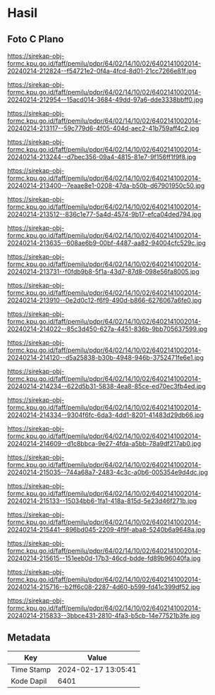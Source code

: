 # Hasil

## Foto C Plano

https://sirekap-obj-formc.kpu.go.id/faff/pemilu/pdpr/64/02/14/10/02/6402141002014-20240214-212824--f54721e2-0f4a-4fcd-8d01-21cc7266e81f.jpg

https://sirekap-obj-formc.kpu.go.id/faff/pemilu/pdpr/64/02/14/10/02/6402141002014-20240214-212954--15acd014-3684-49dd-97a6-dde3338bbff0.jpg

https://sirekap-obj-formc.kpu.go.id/faff/pemilu/pdpr/64/02/14/10/02/6402141002014-20240214-213117--59c779d6-4f05-404d-aec2-41b759aff4c2.jpg

https://sirekap-obj-formc.kpu.go.id/faff/pemilu/pdpr/64/02/14/10/02/6402141002014-20240214-213244--d7bec356-09a4-4815-81e7-9f156ff1f9f8.jpg

https://sirekap-obj-formc.kpu.go.id/faff/pemilu/pdpr/64/02/14/10/02/6402141002014-20240214-213400--7eaae8e1-0208-47da-b50b-d67901950c50.jpg

https://sirekap-obj-formc.kpu.go.id/faff/pemilu/pdpr/64/02/14/10/02/6402141002014-20240214-213512--836c1e77-5a4d-4574-9b17-efca04ded794.jpg

https://sirekap-obj-formc.kpu.go.id/faff/pemilu/pdpr/64/02/14/10/02/6402141002014-20240214-213635--608ae6b9-00bf-4487-aa82-94004cfc529c.jpg

https://sirekap-obj-formc.kpu.go.id/faff/pemilu/pdpr/64/02/14/10/02/6402141002014-20240214-213731--f0fdb9b8-5f1a-43d7-87d8-098e56fa8005.jpg

https://sirekap-obj-formc.kpu.go.id/faff/pemilu/pdpr/64/02/14/10/02/6402141002014-20240214-213910--0e2d0c12-f6f9-490d-b866-6276067a6fe0.jpg

https://sirekap-obj-formc.kpu.go.id/faff/pemilu/pdpr/64/02/14/10/02/6402141002014-20240214-214022--85c3d450-627a-4451-836b-9bb705637599.jpg

https://sirekap-obj-formc.kpu.go.id/faff/pemilu/pdpr/64/02/14/10/02/6402141002014-20240214-214120--d5a25838-b30b-4948-946b-3752471fe6e1.jpg

https://sirekap-obj-formc.kpu.go.id/faff/pemilu/pdpr/64/02/14/10/02/6402141002014-20240214-214234--622d5b31-5838-4ea8-85ce-ed70ec3fb4ed.jpg

https://sirekap-obj-formc.kpu.go.id/faff/pemilu/pdpr/64/02/14/10/02/6402141002014-20240214-214334--9304f6fc-6da3-4dd1-8201-41483d29db66.jpg

https://sirekap-obj-formc.kpu.go.id/faff/pemilu/pdpr/64/02/14/10/02/6402141002014-20240214-214609--d1c8bbca-9e27-4fda-a5bb-78a9df217ab0.jpg

https://sirekap-obj-formc.kpu.go.id/faff/pemilu/pdpr/64/02/14/10/02/6402141002014-20240214-215035--744a68a7-2483-4c3c-a0b6-005354e9d4dc.jpg

https://sirekap-obj-formc.kpu.go.id/faff/pemilu/pdpr/64/02/14/10/02/6402141002014-20240214-215133--15034bb6-1fa1-418a-815d-5e23d46f271b.jpg

https://sirekap-obj-formc.kpu.go.id/faff/pemilu/pdpr/64/02/14/10/02/6402141002014-20240214-215441--896bd045-2209-4f9f-aba8-5240b6a9648a.jpg

https://sirekap-obj-formc.kpu.go.id/faff/pemilu/pdpr/64/02/14/10/02/6402141002014-20240214-215615--151eeb0d-17b3-46cd-bdde-fd89b96040fa.jpg

https://sirekap-obj-formc.kpu.go.id/faff/pemilu/pdpr/64/02/14/10/02/6402141002014-20240214-215716--b2ff6c08-2287-4d60-b599-fd41c399df52.jpg

https://sirekap-obj-formc.kpu.go.id/faff/pemilu/pdpr/64/02/14/10/02/6402141002014-20240214-215833--3bbce431-2810-4fa3-b5cb-14e77521b3fe.jpg


## Metadata

| Key        | Value               |
| ---------- | ------------------- |
| Time Stamp | 2024-02-17 13:05:41 |
| Kode Dapil | 6401                |



